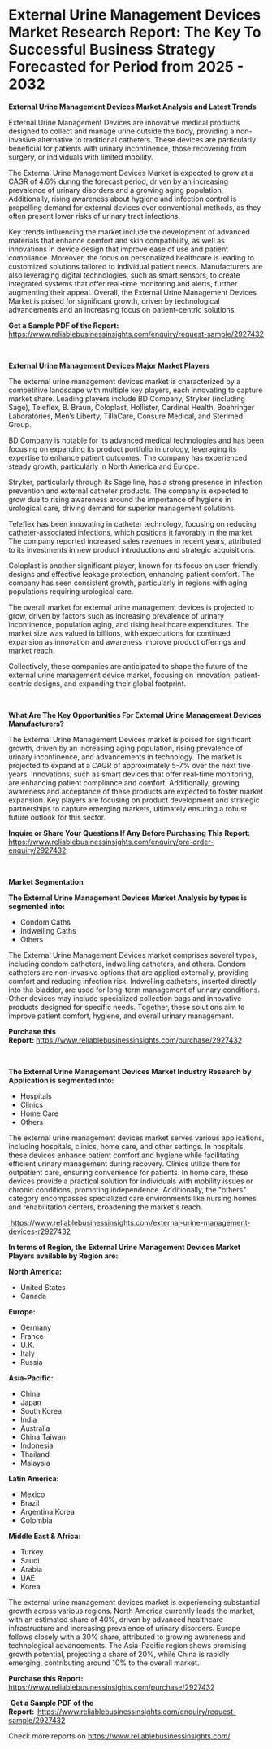 <p><h1>External Urine Management Devices Market Research Report: The Key To Successful Business Strategy Forecasted for Period from 2025 - 2032</h1></p><p><strong>External Urine Management Devices Market Analysis and Latest Trends</strong></p>
<p><p>External Urine Management Devices are innovative medical products designed to collect and manage urine outside the body, providing a non-invasive alternative to traditional catheters. These devices are particularly beneficial for patients with urinary incontinence, those recovering from surgery, or individuals with limited mobility. </p><p>The External Urine Management Devices Market is expected to grow at a CAGR of 4.6% during the forecast period, driven by an increasing prevalence of urinary disorders and a growing aging population. Additionally, rising awareness about hygiene and infection control is propelling demand for external devices over conventional methods, as they often present lower risks of urinary tract infections. </p><p>Key trends influencing the market include the development of advanced materials that enhance comfort and skin compatibility, as well as innovations in device design that improve ease of use and patient compliance. Moreover, the focus on personalized healthcare is leading to customized solutions tailored to individual patient needs. Manufacturers are also leveraging digital technologies, such as smart sensors, to create integrated systems that offer real-time monitoring and alerts, further augmenting their appeal. Overall, the External Urine Management Devices Market is poised for significant growth, driven by technological advancements and an increasing focus on patient-centric solutions.</p></p>
<p><strong>Get a Sample PDF of the Report:&nbsp;</strong> <a href="https://www.reliablebusinessinsights.com/enquiry/request-sample/2927432?utm_campaign=3326&utm_medium=2&utm_source=Github&utm_content=ia&utm_term=12032025&utm_id=external-urine-management-devices">https://www.reliablebusinessinsights.com/enquiry/request-sample/2927432</a></p>
<p>&nbsp;</p>
<p><strong>External Urine Management Devices Major Market Players</strong></p>
<p><p>The external urine management devices market is characterized by a competitive landscape with multiple key players, each innovating to capture market share. Leading players include BD Company, Stryker (including Sage), Teleflex, B. Braun, Coloplast, Hollister, Cardinal Health, Boehringer Laboratories, Men’s Liberty, TillaCare, Consure Medical, and Sterimed Group.</p><p>BD Company is notable for its advanced medical technologies and has been focusing on expanding its product portfolio in urology, leveraging its expertise to enhance patient outcomes. The company has experienced steady growth, particularly in North America and Europe.</p><p>Stryker, particularly through its Sage line, has a strong presence in infection prevention and external catheter products. The company is expected to grow due to rising awareness around the importance of hygiene in urological care, driving demand for superior management solutions. </p><p>Teleflex has been innovating in catheter technology, focusing on reducing catheter-associated infections, which positions it favorably in the market. The company reported increased sales revenues in recent years, attributed to its investments in new product introductions and strategic acquisitions.</p><p>Coloplast is another significant player, known for its focus on user-friendly designs and effective leakage protection, enhancing patient comfort. The company has seen consistent growth, particularly in regions with aging populations requiring urological care.</p><p>The overall market for external urine management devices is projected to grow, driven by factors such as increasing prevalence of urinary incontinence, population aging, and rising healthcare expenditures. The market size was valued in billions, with expectations for continued expansion as innovation and awareness improve product offerings and market reach. </p><p>Collectively, these companies are anticipated to shape the future of the external urine management device market, focusing on innovation, patient-centric designs, and expanding their global footprint.</p></p>
<p>&nbsp;</p>
<p><strong>What Are The Key Opportunities For External Urine Management Devices Manufacturers?</strong></p>
<p><p>The External Urine Management Devices market is poised for significant growth, driven by an increasing aging population, rising prevalence of urinary incontinence, and advancements in technology. The market is projected to expand at a CAGR of approximately 5-7% over the next five years. Innovations, such as smart devices that offer real-time monitoring, are enhancing patient compliance and comfort. Additionally, growing awareness and acceptance of these products are expected to foster market expansion. Key players are focusing on product development and strategic partnerships to capture emerging markets, ultimately ensuring a robust future outlook for this sector.</p></p>
<p><strong>Inquire or Share Your Questions If Any Before Purchasing This Report:</strong> <a href="https://www.reliablebusinessinsights.com/enquiry/pre-order-enquiry/2927432?utm_campaign=3326&utm_medium=2&utm_source=Github&utm_content=ia&utm_term=12032025&utm_id=external-urine-management-devices">https://www.reliablebusinessinsights.com/enquiry/pre-order-enquiry/2927432</a></p>
<p>&nbsp;</p>
<p><strong>Market Segmentation</strong></p>
<p><strong>The External Urine Management Devices Market Analysis by types is segmented into:</strong></p>
<p><ul><li>Condom Caths</li><li>Indwelling Caths</li><li>Others</li></ul></p>
<p><p>The External Urine Management Devices market comprises several types, including condom catheters, indwelling catheters, and others. Condom catheters are non-invasive options that are applied externally, providing comfort and reducing infection risk. Indwelling catheters, inserted directly into the bladder, are used for long-term management of urinary conditions. Other devices may include specialized collection bags and innovative products designed for specific needs. Together, these solutions aim to improve patient comfort, hygiene, and overall urinary management.</p></p>
<p><strong>Purchase this Report:&nbsp;</strong><a href="https://www.reliablebusinessinsights.com/purchase/2927432?utm_campaign=3326&utm_medium=2&utm_source=Github&utm_content=ia&utm_term=12032025&utm_id=external-urine-management-devices">https://www.reliablebusinessinsights.com/purchase/2927432</a></p>
<p>&nbsp;</p>
<p><strong>The External Urine Management Devices Market Industry Research by Application is segmented into:</strong></p>
<p><ul><li>Hospitals</li><li>Clinics</li><li>Home Care</li><li>Others</li></ul></p>
<p><p>The external urine management devices market serves various applications, including hospitals, clinics, home care, and other settings. In hospitals, these devices enhance patient comfort and hygiene while facilitating efficient urinary management during recovery. Clinics utilize them for outpatient care, ensuring convenience for patients. In home care, these devices provide a practical solution for individuals with mobility issues or chronic conditions, promoting independence. Additionally, the "others" category encompasses specialized care environments like nursing homes and rehabilitation centers, broadening the market's reach.</p></p>
<p><a href="https://www.reliablebusinessinsights.com/external-urine-management-devices-r2927432?utm_campaign=3326&utm_medium=2&utm_source=Github&utm_content=ia&utm_term=12032025&utm_id=external-urine-management-devices">&nbsp;https://www.reliablebusinessinsights.com/external-urine-management-devices-r2927432</a></p>
<p><strong>In terms of Region, the External Urine Management Devices Market Players available by Region are:</strong></p>
<p>
    <p> <strong> North America: </strong>
        <ul>
            <li>United States</li>
            <li>Canada</li>
        </ul>
        </p> 
    <p> <strong> Europe: </strong>
        <ul>
            <li>Germany</li>
            <li>France</li>
            <li>U.K.</li>
            <li>Italy</li>
            <li>Russia</li>
        </ul>
        </p> 
    <p> <strong> Asia-Pacific: </strong>
        <ul>
            <li>China</li>
            <li>Japan</li>
            <li>South Korea</li>
            <li>India</li>
            <li>Australia</li>
            <li>China Taiwan</li>
            <li>Indonesia</li>
            <li>Thailand</li>
            <li>Malaysia</li>
        </ul>
        </p> 
    <p> <strong> Latin America: </strong>
        <ul>
            <li>Mexico</li>
            <li>Brazil</li>
            <li>Argentina Korea</li>
            <li>Colombia</li>
        </ul>
        </p> 
    <p> <strong> Middle East & Africa: </strong>
        <ul>
            <li>Turkey</li>
            <li>Saudi</li>
            <li>Arabia</li>
            <li>UAE</li>
            <li>Korea</li>
        </ul>
    </p>
    </p>
<p><p>The external urine management devices market is experiencing substantial growth across various regions. North America currently leads the market, with an estimated share of 40%, driven by advanced healthcare infrastructure and increasing prevalence of urinary disorders. Europe follows closely with a 30% share, attributed to growing awareness and technological advancements. The Asia-Pacific region shows promising growth potential, projecting a share of 20%, while China is rapidly emerging, contributing around 10% to the overall market.</p></p>
<p><strong>Purchase this Report: </strong><a href="https://www.reliablebusinessinsights.com/purchase/2927432?utm_campaign=3326&utm_medium=2&utm_source=Github&utm_content=ia&utm_term=12032025&utm_id=external-urine-management-devices">https://www.reliablebusinessinsights.com/purchase/2927432</a></p>
<p>&nbsp;<strong>Get a Sample PDF of the Report:&nbsp;&nbsp;</strong><a href="https://www.reliablebusinessinsights.com/enquiry/request-sample/2927432?utm_campaign=3326&utm_medium=2&utm_source=Github&utm_content=ia&utm_term=12032025&utm_id=external-urine-management-devices">https://www.reliablebusinessinsights.com/enquiry/request-sample/2927432</a></p>
<p><strong></strong></p>
<p>Check more reports on <a href="https://www.reliablebusinessinsights.com/?utm_campaign=3326&utm_medium=2&utm_source=Github&utm_content=ia&utm_term=12032025&utm_id=external-urine-management-devices">https://www.reliablebusinessinsights.com/</a></p>